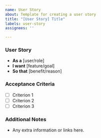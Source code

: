 ```yaml
---
name: User Story
about: Template for creating a user story
title: "[User Story] Title"
labels: user-story
assignees: ''

---
```


### User Story
- **As a** [user/role]
- **I want** [feature/goal]
- **So that** [benefit/reason]

### Acceptance Criteria
- [ ] Criterion 1
- [ ] Criterion 2
- [ ] Criterion 3

### Additional Notes
- Any extra information or links here.
